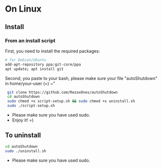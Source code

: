 # On Linux

## Install

### From an install script


First, you need to install the required packages:

```bash
# for Debian/Ubuntu
add-apt-repository ppa:git-core/ppa
apt update; apt install git
```
Second, you paste to your bash, please make sure your file "autoShutdown" in home/your-user (=) ~"

```bash
 git clone https://github.com/RezaxOnes/autoShutdown
 cd autoShutdown
 sudo chmod +x script-setup.sh && sudo chmod +x uninstall.sh
 sudo ./script-setup.sh
```
- Please make sure you have used sudo.
- Enjoy it! =)

## To uninstall

```bash
cd autoShutdown
sudo ./uninstall.sh
```

- Please make sure you have used sudo.
